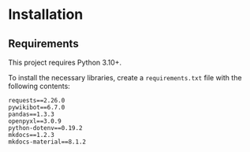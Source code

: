 # Installation

## Requirements

This project requires Python 3.10+.

To install the necessary libraries, create a `requirements.txt` file with the following contents:

```plaintext
requests==2.26.0
pywikibot==6.7.0
pandas==1.3.3
openpyxl==3.0.9
python-dotenv==0.19.2
mkdocs==1.2.3
mkdocs-material==8.1.2
